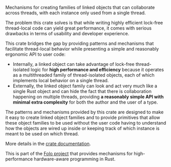 Mechanisms for creating families of linked objects that can collaborate across threads,
with each instance only used from a single thread.

The problem this crate solves is that while writing highly efficient lock-free thread-local
code can yield great performance, it comes with serious drawbacks in terms of usability and
developer experience.

This crate bridges the gap by providing patterns and mechanisms that facilitate thread-local
behavior while presenting a simple and reasonably ergonomic API to user code:

* Internally, a linked object can take advantage of lock-free thread-isolated logic for **high
  performance and efficiency** because it operates as a multithreaded family of thread-isolated
  objects, each of which implements local behavior on a single thread.
* Externally, the linked object family can look and act very much like a single Rust object and
  can hide the fact that there is collaboration happening on multiple threads,
  providing **a reasonably simple API with minimal extra complexity** for both the author
  and the user of a type.

The patterns and mechanisms provided by this crate are designed to make it easy to create linked
object families and to provide primitives that allow these object families to be used without
the user code having to understand how the objects are wired up inside or keeping track of which
instance is meant to be used on which thread.

More details in the [crate documentation](https://docs.rs/linked/).

This is part of the [Folo project](https://github.com/folo-rs/folo) that provides mechanisms for
high-performance hardware-aware programming in Rust.